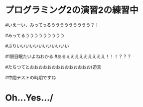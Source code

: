  # プログラミング2の演習2の練習中

 #いえーい、みってっるううううううううう？！

 #みってるううううううううう

 #ぶりいいいいいいいいいいいい

 #1限目眠たいよねわかる
 #あるぇええええええええ！！！？？？

 #たちつてとおおおおおおおおおおおおおお(迫真

 #中間テストの時期ですね

 # Oh...Yes.../